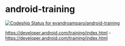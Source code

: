 android-training
================

[ ![Codeship Status for evandroamparo/android-training](https://www.codeship.io/projects/ff1895e0-377b-0132-c8b4-461894a5379e/status)](https://www.codeship.io/projects/41714)

https://developer.android.com/training/index.html - https://developer.android.com/training/index.html
